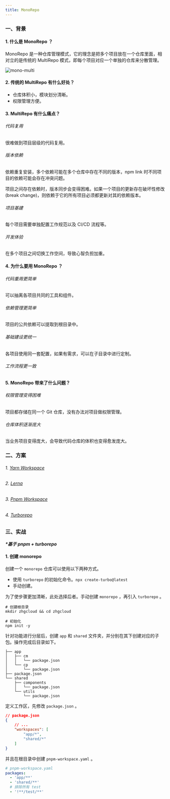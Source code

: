 ```yaml
---
title: MonoRepo
---
```


### 一、背景

#### 1. 什么是 MonoRepo ？

MonoRepo 是一种仓库管理模式，它的理念是把多个项目放在一个仓库里面，相对立的是传统的 MultiRepo 模式，即每个项目对应一个单独的仓库来分散管理。

![mono-multi](https://doc.zeaho.com/display/RND/MonoRepo?preview=/248389371/248389458/image2022-5-18_11-13-46.png)



#### 2. 传统的 MultiRepo 有什么好处？

- 仓库体积小，模块划分清晰。
- 权限管理方便。



#### 3. MultiRepo 有什么痛点？

###### 代码复用

很难做到项目层级的代码复用。

###### 版本依赖

依赖重复安装，多个依赖可能在多个仓库中存在不同的版本，npm link 时不同项目的依赖可能会存在冲突问题。

项目之间存在依赖时，版本同步会变得困难。如果一个项目的更新存在破坏性修改(break change)，则依赖于它的所有项目必须都更新对其的依赖版本。

###### 项目基建

每个项目需要单独配置工作规范以及 CI/CD 流程等。

###### 开发体验

在多个项目之间切换工作空间，导致心智负担加重。



#### 4. 为什么要用 MonoRepo ？

###### 代码重用更简单

可以抽离各项目共同的工具和组件。

###### 依赖管理更简单

项目的公共依赖可以提取到根目录中。

###### 基础建设更统一

各项目使用同一套配置，如果有需求，可以在子目录中进行定制。

###### 工作流程更一致



#### 5. MonoRepo 带来了什么问题？

###### 权限管理变得困难

项目都存储在同一个 Git 仓库，没有办法对项目做权限管理。

###### 仓库体积逐渐庞大

当业务项目变得庞大，会导致代码仓库的体积也变得愈发庞大。



### 二、方案

###### 1. [Yarn Workspace](https://www.yarnpkg.cn/features/workspaces)

###### 2. [Lerna](https://www.lernajs.cn/)

###### 3. [Pnpm Workspace](https://pnpm.io/zh/workspaces)

###### 4. [Turborepo](https://turborepo.org/)



### 三、实战

***\*基于 pnpm + turborepo***



#### 1. 创建 monorepo

创建一个 `monorepo` 仓库可以使用以下两种方式。

- 使用 `turborepo` 的初始化命令。`npx create-turbo@latest`
- 手动创建。



为了使步骤更加清晰，此处选择后者。手动创建 `monorepo` ，再引入  `turborepo` 。

~~~shell
# 创建根目录
mkdir zhgcloud && cd zhgcloud
 
# 初始化
npm init -y
~~~



针对功能进行分层后，创建 `app` 和 `shared` 文件夹，并分别在其下创建对应的子包。操作完成后目录如下。

~~~shell
├── app
│   ├── cm
│   │   └── package.json
│   └── cp
│       └── package.json
├── package.json
└── shared
    ├── components
    │   └── package.json
    └── utils
        └── package.json
~~~



定义工作区，先修改 `package.json` 。

~~~json
// package.json
{
    // ...
    "workspaces": [
        "app/*",
        "shared/*"
    ]
}
~~~



并且在根目录中创建 `pnpm-workspace.yaml` 。

~~~yaml
# pnpm-workspace.yaml
packages:
  - 'app/**'
  - 'shared/**'
  # 排除所有 test
  - '!**/test/**'
~~~



